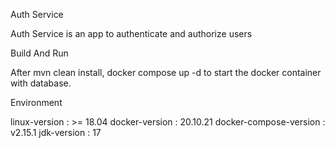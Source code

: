 Auth Service

Auth Service is an app to authenticate and authorize users


Build And Run

After mvn clean install, docker compose up -d to start the docker container with database.

Environment

linux-version : >= 18.04 docker-version : 20.10.21 docker-compose-version : v2.15.1 jdk-version : 17